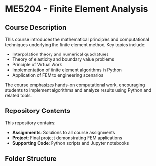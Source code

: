 # ME5204 - Finite Element Analysis

## Course Description
This course introduces the mathematical principles and computational techniques underlying the finite element method. Key topics include:

- Interpolation theory and numerical quadratures
- Theory of elasticity and boundary value problems
- Principle of Virtual Work
- Implementation of finite element algorithms in Python
- Application of FEM to engineering scenarios

The course emphasizes hands-on computational work, encouraging students to implement algorithms and analyze results using Python and related tools.

## Repository Contents
This repository contains:
- **Assignments**: Solutions to all course assignments
- **Project**: Final project demonstrating FEM applications
- **Supporting Code**: Python scripts and Jupyter notebooks

## Folder Structure
